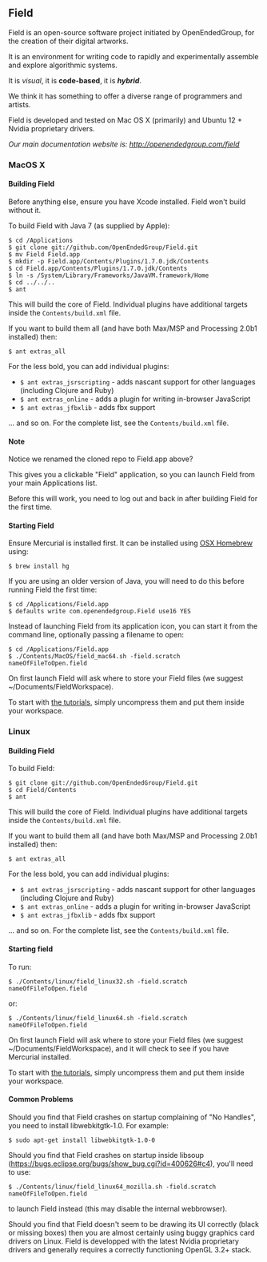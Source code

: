 ## Field

Field is an open-source software project initiated by OpenEndedGroup, for the creation of their digital artworks.

It is an environment for writing code to rapidly and experimentally assemble and explore algorithmic systems.

It is _visual_, it is __code-based__, it is ___hybrid___.

We think it has something to offer a diverse range of programmers and artists.

Field is developed and tested on Mac OS X (primarily) and Ubuntu 12 + Nvidia proprietary drivers.

*Our main documentation website is: http://openendedgroup.com/field*

### MacOS X

#### Building Field

Before anything else, ensure you have Xcode installed.  Field won't build without it.

To build Field with Java 7 (as supplied by Apple):

	$ cd /Applications
	$ git clone git://github.com/OpenEndedGroup/Field.git
	$ mv Field Field.app
	$ mkdir -p Field.app/Contents/Plugins/1.7.0.jdk/Contents
	$ cd Field.app/Contents/Plugins/1.7.0.jdk/Contents
	$ ln -s /System/Library/Frameworks/JavaVM.framework/Home
	$ cd ../../..
	$ ant

This will build the core of Field. Individual plugins have additional targets inside the `Contents/build.xml` file.

If you want to build them all (and have both Max/MSP and Processing 2.0b1 installed) then:

	$ ant extras_all

For the less bold, you can add individual plugins:

* `$ ant extras_jsrscripting` - adds nascant support for other languages (including Clojure and Ruby)
* `$ ant extras_online` - adds a plugin for writing in-browser JavaScript
* `$ ant extras_jfbxlib` - adds fbx support

... and so on. For the complete list, see the `Contents/build.xml` file.


#### Note

Notice we renamed the cloned repo to Field.app above?

This gives you a clickable "Field" application, so you can launch Field from your main Applications list.

Before this will work, you need to log out and back in after building Field for the first time.


#### Starting Field

Ensure Mercurial is installed first.  It can be installed using [OSX Homebrew](http://brew.sh) using:

	$ brew install hg

If you are using an older version of Java, you will need to do this before running Field the first time:

	$ cd /Applications/Field.app
	$ defaults write com.openendedgroup.Field use16 YES

Instead of launching Field from its application icon, you can start it from the command line, optionally passing a filename to open:

	$ cd /Applications/Field.app
	$ ./Contents/MacOS/field_mac64.sh -field.scratch nameOfFileToOpen.field

On first launch Field will ask where to store your Field files (we suggest ~/Documents/FieldWorkspace).

To start with [the tutorials](http://openendedgroup.com/field/FieldGATech), simply uncompress them and put them inside your workspace.


### Linux

#### Building Field

To build Field:

	$ git clone git://github.com/OpenEndedGroup/Field.git
	$ cd Field/Contents
	$ ant

This will build the core of Field. Individual plugins have additional targets inside the `Contents/build.xml` file.

If you want to build them all (and have both Max/MSP and Processing 2.0b1 installed) then:

	$ ant extras_all

For the less bold, you can add individual plugins:

* `$ ant extras_jsrscripting` - adds nascant support for other languages (including Clojure and Ruby)
* `$ ant extras_online` - adds a plugin for writing in-browser JavaScript
* `$ ant extras_jfbxlib` - adds fbx support

... and so on. For the complete list, see the `Contents/build.xml` file.


#### Starting field

To run:

	$ ./Contents/linux/field_linux32.sh -field.scratch nameOfFileToOpen.field

or:

	$ ./Contents/linux/field_linux64.sh -field.scratch nameOfFileToOpen.field

On first launch Field will ask where to store your Field files (we suggest ~/Documents/FieldWorkspace), and it will check to see if you have Mercurial installed.

To start with [the tutorials](http://openendedgroup.com/field/FieldGATech), simply uncompress them and put them inside your workspace.

#### Common Problems

Should you find that Field crashes on startup complaining of "No Handles", you need to install libwebkitgtk-1.0. For example:

	$ sudo apt-get install libwebkitgtk-1.0-0

Should you find that Field crashes on startup inside libsoup (https://bugs.eclipse.org/bugs/show_bug.cgi?id=400626#c4), you'll need to use:

	$ ./Contents/linux/field_linux64_mozilla.sh -field.scratch nameOfFileToOpen.field
	
to launch Field instead (this may disable the internal webbrowser). 

Should you find that Field doesn't seem to be drawing its UI correctly (black or missing boxes) then you are almost certainly using buggy graphics card drivers on Linux. Field is developped with the latest Nvidia proprietary drivers and generally requires a correctly functioning OpenGL 3.2+ stack.




